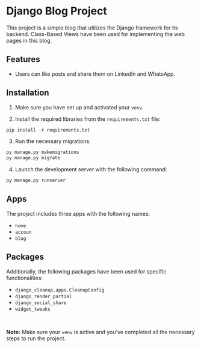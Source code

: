 # Django Blog Project

This project is a simple blog that utilizes the Django framework for its backend. Class-Based Views have been used for implementing the web pages in this blog.

## Features

- Users can like posts and share them on LinkedIn and WhatsApp.

## Installation

1. Make sure you have set up and activated your `venv`.

2. Install the required libraries from the `requirements.txt` file:



```py
pip install -r requirements.txt
```

3. Run the necessary migrations:

```py
py manage.py makemigrations
py manage.py migrate
```

4. Launch the development server with the following command:

```py
py manage.py runserver
```



## Apps

The project includes three apps with the following names:

- `home`
- `accoun`
- `blog`

## Packages

Additionally, the following packages have been used for specific functionalities:

- `django_cleanup.apps.CleanupConfig`
- `django_render_partial`
- `django_social_share`
- `widget_tweaks`

</br>

**Note:** Make sure your `venv` is active and you've completed all the necessary steps to run the project.


